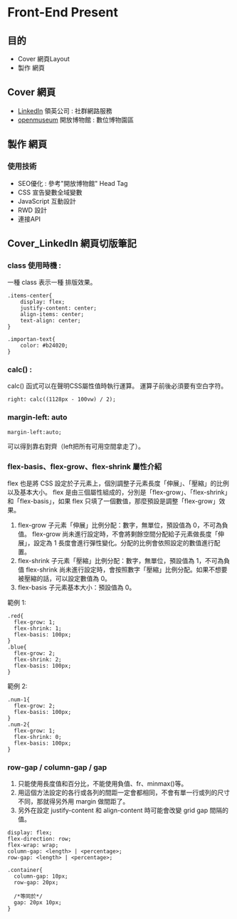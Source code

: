 # Front-End Present

## 目的
-   Cover 網頁Layout
-   製作 網頁

## Cover 網頁
-  [LinkedIn]  領英公司 : 社群網路服務
-  [openmuseum]  開放博物館 : 數位博物園區

## 製作 網頁
### 使用技術
- SEO優化 : 參考"開放博物館" Head Tag
- CSS 宣告變數全域變數
- JavaScript 互動設計
- RWD 設計
- 連接API

## Cover_LinkedIn 網頁切版筆記
### class 使用時機 : 
一種 class 表示一種 排版效果。
```
.items-center{
    display: flex;
    justify-content: center;
    align-items: center;
    text-align: center;
}
```
```
.importan-text{
    color: #b24020;
}
```

### calc() : 
calc() 函式可以在聲明CSS屬性值時執行運算。
運算子前後必須要有空白字符。
```
right: calc((1128px - 100vw) / 2);
```

### margin-left: auto
```
margin-left:auto;
```
可以得到靠右對齊（left把所有可用空間拿走了）。


### flex-basis、flex-grow、flex-shrink 屬性介紹
flex 也是將 CSS 設定於子元素上，個別調整子元素長度「伸展」、「壓縮」的比例以及基本大小。 flex 是由三個屬性組成的，分別是「flex-grow」、「flex-shrink」和「flex-basis」，如果 flex 只填了一個數值，那麼預設是調整「flex-grow」效果。
1. flex-grow 子元素「伸展」比例分配：數字，無單位，預設值為 0，不可為負值。
flex-grow 尚未進行設定時，不會將剩餘空間分配給子元素做長度「伸展」，設定為 1 長度會進行彈性變化。分配的比例會依照設定的數值進行配置。
2. flex-shrink 子元素「壓縮」比例分配：數字，無單位，預設值為 1，不可為負值
flex-shrink 尚未進行設定時，會按照數字「壓縮」比例分配。如果不想要被壓縮的話，可以設定數值為 0。
3. flex-basis 子元素基本大小：預設值為 0。

範例 1:
```
.red{
  flex-grow: 1;
  flex-shrink: 1;
  flex-basis: 100px;
}
.blue{
  flex-grow: 2;
  flex-shrink: 2;
  flex-basis: 100px;
}

```
範例 2:
```
.num-1{
  flex-grow: 2;
  flex-basis: 100px;
}
.num-2{
  flex-grow: 1;
  flex-shrink: 0;
  flex-basis: 100px;
}
```


### row-gap / column-gap / gap
1. 只能使用長度值和百分比，不能使用負值、fr、minmax()等。
2. 用這個方法設定的各行或各列的間距一定會都相同，不會有單一行或列的尺寸不同，那就得另外用 margin 做間距了。
3. 另外在設定 justify-content 和 align-content 時可能會改變 grid gap 間隔的值。
```
display: flex;
flex-direction: row;
flex-wrap: wrap;
column-gap: <length> | <percentage>;
row-gap: <length> | <percentage>;
```
```
.container{
  column-gap: 10px;
  row-gap: 20px;

  /*等同於*/
  gap: 20px 10px;
}
```










[Ladyflavor]: https://www.ladyflavor.com/ "Ladyflavor"
[LinkedIn]:https://tw.linkedin.com/ "LinkedIn"
[openmuseum]:https://openmuseum.tw/ "開放博物館"
[syntrend]:https://www.syntrend.com.tw/ "三創生活"

  
